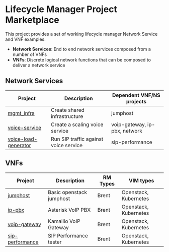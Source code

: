 # Lifecycle Manager Project Marketplace

This project provides a set of working lifecycle manager Network Service and VNF examples. 

* **Network Services**: End to end network services composed from a number of VNFs
* **VNFs**: Discrete logical network functions that can be composed to deliver a network service

## Network Services

| Project                    | Description                                              | Dependent VNF/NS projects    | 
|----------------------------|----------------------------------------------------------|------------------------------|
| [mgmt_infra](/network-services/mgmt_infra/Readme.md) | Create shared infrastructure               |  jumphost                    |
| [voice-service](/network-services/voice-service/Readme.md) | Create a scaling voice service | voip-gateway, ip-pbx, network |
| [voice-load-generator](/network-services/voice-load-generator/Readme.md) |  Run SIP traffic against voice service | sip-performance | 

## VNFs

| Project                                | Description                           | RM Types  | VIM types         | 
|----------------------------------------|---------------------------------------|-----------|-------------------|
| [jumphost](/vnfs/jumphost/Readme.md)   | Basic openstack jumphost              | Brent       | Openstack, Kubernetes |
| [ip-pbx](/vnfs/ip-pbx/Readme.md)       | Asterisk VoIP PBX                     | Brent       | Openstack, Kubernetes |
| [voip-gateway](vnfs/voip-gateway/Readme.md)  | Kamailio VoIP Gateway           | Brent       | Openstack, Kubernetes |
| [sip-performance](/vnfs/sip-performance/Readme.md) | SIP Performance tester    | Brent       | Openstack, Kubernetes |

